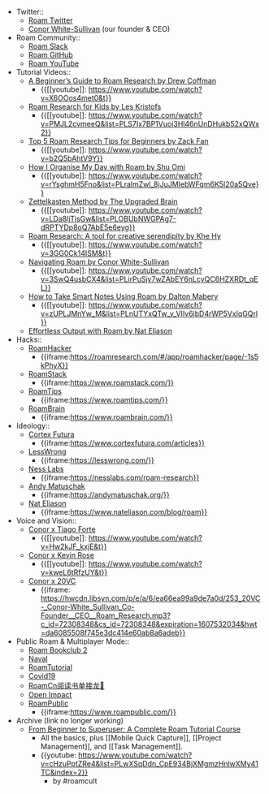 - Twitter::
    - [Roam Twitter](https://twitter.com/RoamResearch)
    - [Conor White-Sullivan](https://twitter.com/Conaw) (our founder & CEO)
- Roam Community::
    - [Roam Slack](https://join.slack.com/t/roamresearch/shared_invite/zt-h695qjav-Rnlz8GFolVzFl8z3~U3tog)
    - [Roam GitHub](https://github.com/Roam-Research)
    - [Roam YouTube](https://www.youtube.com/channel/UCw7Xjh150WTk6hefbiowLlw/playlists)
- Tutorial Videos::
    - [A Beginner’s Guide to Roam Research by Drew Coffman](https://www.youtube.com/watch?v=X6OOos4met0&t)
        - {{[[youtube]]: https://www.youtube.com/watch?v=X6OOos4met0&t}}
    - [Roam Research for Kids by Les Kristofs](https://www.youtube.com/watch?v=PMJL2cvmeeQ&list=PLS7Ix7BP1Vuoi3Hl46nUnDHukb52xQWx2)
        - {{[[youtube]]: https://www.youtube.com/watch?v=PMJL2cvmeeQ&list=PLS7Ix7BP1Vuoi3Hl46nUnDHukb52xQWx2}}
    - [Top 5 Roam Research Tips for Beginners by Zack Fan](https://www.youtube.com/watch?v=b2Q5bAhtV9Y)
        - {{[[youtube]]: https://www.youtube.com/watch?v=b2Q5bAhtV9Y}}
    - [How I Organise My Day with Roam by Shu Omi](https://www.youtube.com/watch?v=rYsghmH5Fno&list=PLralmZwl_8jJuJMIebWFqm6K5I20a5Qve)
        - {{[[youtube]]: https://www.youtube.com/watch?v=rYsghmH5Fno&list=PLralmZwl_8jJuJMIebWFqm6K5I20a5Qve}}
    - [Zettelkasten Method by The Upgraded Brain](https://www.youtube.com/watch?v=LDa8ljTjsGw&list=PLOBUbNWGPAg7-dRPTYDp8oQ7AbE5e6eyg)
        - {{[[youtube]]: https://www.youtube.com/watch?v=LDa8ljTjsGw&list=PLOBUbNWGPAg7-dRPTYDp8oQ7AbE5e6eyg}}
    - [Roam Research: A tool for creative serendipity by Khe Hy](https://www.youtube.com/watch?v=3GG0Ck14ISM&t)
        - {{[[youtube]]: https://www.youtube.com/watch?v=3GG0Ck14ISM&t}}
    - [Navigating Roam by Conor White-Sullivan](https://www.youtube.com/watch?v=3SwQ4usbCX4&list=PLirPuSjy7wZAbEY6nLcyQC6HZXRDt_qEL)
        - {{[[youtube]]: https://www.youtube.com/watch?v=3SwQ4usbCX4&list=PLirPuSjy7wZAbEY6nLcyQC6HZXRDt_qEL}}
    - [How to Take Smart Notes Using Roam by Dalton Mabery](https://www.youtube.com/watch?v=zUPLJMnYw_M&list=PLnUTYxQTw_v_VIIv6jbD4rWP5VxIqGQrl)
        - {{[[youtube]]: https://www.youtube.com/watch?v=zUPLJMnYw_M&list=PLnUTYxQTw_v_VIIv6jbD4rWP5VxIqGQrl}}
    - [Effortless Output with Roam by Nat Eliason](http://www.effortlessoutput.com/)
- Hacks::
    - [RoamHacker](https://roamresearch.com/#/app/roamhacker/page/-1s5kPhyX)
        - {{iframe:https://roamresearch.com/#/app/roamhacker/page/-1s5kPhyX}}
    - [RoamStack](https://www.roamstack.com/)
        - {{iframe:https://www.roamstack.com/}}
    - [RoamTips](http://roamtips.com/)
        - {{iframe:https://www.roamtips.com/}}
    - [RoamBrain](https://www.roambrain.com/)
        - {{iframe:https://www.roambrain.com/}}
- Ideology::
    - [Cortex Futura](https://www.cortexfutura.com/articles)
        - {{iframe:https://www.cortexfutura.com/articles}}
    - [LessWrong](https://lesswrong.com/)
        - {{iframe:https://lesswrong.com/}}
    - [Ness Labs](https://nesslabs.com/roam-research)
        - {{iframe:https://nesslabs.com/roam-research}}
    - [Andy Matuschak](https://andymatuschak.org/)
        - {{iframe:https://andymatuschak.org/}}
    - [Nat Eliason](https://www.nateliason.com/blog/roam)
        - {{iframe:https://www.nateliason.com/blog/roam}}
- Voice and Vision::
    - [Conor x Tiago Forte](https://www.youtube.com/watch?v=Hw2kJF_kxjE&t)
        - {{[[youtube]]: https://www.youtube.com/watch?v=Hw2kJF_kxjE&t}}
    - [Conor x Kevin Rose](https://www.youtube.com/watch?v=kweL6tRfzUY&t)
        - {{[[youtube]]: https://www.youtube.com/watch?v=kweL6tRfzUY&t}}
    - [Conor x 20VC](https://hwcdn.libsyn.com/p/e/a/6/ea66ea99a9de7a0d/253_20VC-_Conor-White_Sullivan_Co-Founder__CEO__Roam_Research.mp3?c_id=72308348&cs_id=72308348&expiration=1607532034&hwt=da6085508f745e3dc414e60ab8a6adeb)
        - {{iframe: https://hwcdn.libsyn.com/p/e/a/6/ea66ea99a9de7a0d/253_20VC-_Conor-White_Sullivan_Co-Founder__CEO__Roam_Research.mp3?c_id=72308348&cs_id=72308348&expiration=1607532034&hwt=da6085508f745e3dc414e60ab8a6adeb}}
- Public Roam & Multiplayer Mode::
    - [Roam Bookclub 2](https://roamresearch.com/#/app/roam-book-club-2)
    - [Naval](https://roamresearch.com/#/app/Navalmanack/page/_H6kKQQPV)
    - [RoamTutorial](https://roamresearch.com/#/app/RoamTutorial)
    - [Covid19](https://roamresearch.com/#/app/covid19/page/sovtkqQ2O)
    - [RoamCn阅读书单接龙🐲](https://roamresearch.com/#/app/RoamCN/page/AWPbXW0JT)
    - [Open Impact](https://roamresearch.com/#/app/openimpact)
    - [RoamPublic](https://www.roampublic.com/)
        - {{iframe:https://www.roampublic.com/}}
- Archive (link no longer working)
    - [From Beginner to Superuser: A Complete Roam Tutorial Course](https://www.youtube.com/watch?v=cHzuPptZRe4&list=PLwXSqDdn_CpE934BjXMgmzHnlwXMy41TC&index=2)
        - All the basics, plus [[Mobile Quick Capture]], [[Project Management]], and [[Task Management]]. 
        - {{youtube: https://www.youtube.com/watch?v=cHzuPptZRe4&list=PLwXSqDdn_CpE934BjXMgmzHnlwXMy41TC&index=2}}
            - by #roamcult 
